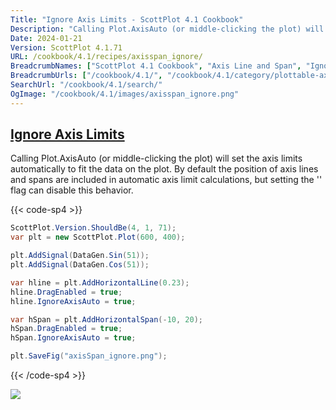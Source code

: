 ```yaml
---
Title: "Ignore Axis Limits - ScottPlot 4.1 Cookbook"
Description: "Calling Plot.AxisAuto (or middle-clicking the plot) will set the axis limits automatically to fit the data on the plot. By default the position of axis lines and spans are included in automatic axis limit calculations, but setting the '' flag can disable this behavior."
Date: 2024-01-21
Version: ScottPlot 4.1.71
URL: /cookbook/4.1/recipes/axisspan_ignore/
BreadcrumbNames: ["ScottPlot 4.1 Cookbook", "Axis Line and Span", "Ignore Axis Limits"]
BreadcrumbUrls: ["/cookbook/4.1/", "/cookbook/4.1/category/plottable-axis-line-and-span", "/cookbook/4.1/recipes/axisspan_ignore/"]
SearchUrl: "/cookbook/4.1/search/"
OgImage: "/cookbook/4.1/images/axisspan_ignore.png"
---
```


<h2><a id='ignore-axis-limits' href='/cookbook/4.1/recipes/axisspan_ignore/'>Ignore Axis Limits</a></h2>

Calling Plot.AxisAuto (or middle-clicking the plot) will set the axis limits automatically to fit the data on the plot. By default the position of axis lines and spans are included in automatic axis limit calculations, but setting the '' flag can disable this behavior.

{{< code-sp4 >}}

```cs
ScottPlot.Version.ShouldBe(4, 1, 71);
var plt = new ScottPlot.Plot(600, 400);

plt.AddSignal(DataGen.Sin(51));
plt.AddSignal(DataGen.Cos(51));

var hline = plt.AddHorizontalLine(0.23);
hline.DragEnabled = true;
hline.IgnoreAxisAuto = true;

var hSpan = plt.AddHorizontalSpan(-10, 20);
hSpan.DragEnabled = true;
hSpan.IgnoreAxisAuto = true;

plt.SaveFig("axisSpan_ignore.png");
```

{{< /code-sp4 >}}

<img src='../../images/axisspan_ignore.png' class='d-block mx-auto my-5' />


